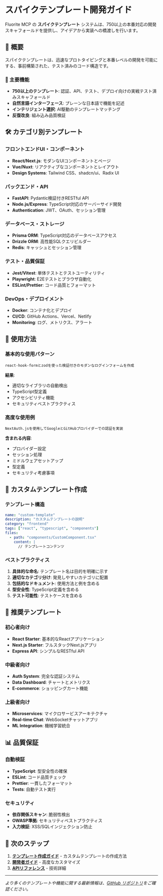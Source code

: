 # スパイクテンプレート開発ガイド

Fluorite MCP の **スパイクテンプレート** システムは、750以上の本番対応の開発スキャフォールドを提供し、アイデアから実装への橋渡しを行います。

## 🎯 概要

スパイクテンプレートは、迅速なプロトタイピングと本番レベルの開発を可能にする、事前構築された、テスト済みのコード構造です。

### 🚀 主要機能

- **750以上のテンプレート**: 認証、API、テスト、デプロイ向けの実戦テスト済みスキャフォールド
- **自然言語インターフェース**: プレーンな日本語で機能を記述
- **インテリジェント選択**: AI駆動のテンプレートマッチング
- **反復改良**: 組み込み品質検証

## 🛠️ カテゴリ別テンプレート

### フロントエンドUI・コンポーネント
- **React/Next.js**: モダンなUIコンポーネントとページ
- **Vue/Nuxt**: リアクティブなコンポーネントとレイアウト
- **Design Systems**: Tailwind CSS、shadcn/ui、Radix UI

### バックエンド・API
- **FastAPI**: Pydantic検証付きRESTful API
- **Node.js/Express**: TypeScript対応のサーバーサイド開発
- **Authentication**: JWT、OAuth、セッション管理

### データベース・ストレージ
- **Prisma ORM**: TypeScript対応のデータベースアクセス
- **Drizzle ORM**: 高性能SQLクエリビルダー
- **Redis**: キャッシュとセッション管理

### テスト・品質保証
- **Jest/Vitest**: 単体テストとテストユーティリティ
- **Playwright**: E2Eテストとブラウザ自動化
- **ESLint/Prettier**: コード品質とフォーマット

### DevOps・デプロイメント
- **Docker**: コンテナ化とデプロイ
- **CI/CD**: GitHub Actions、Vercel、Netlify
- **Monitoring**: ログ、メトリクス、アラート

## 📝 使用方法

### 基本的な使用パターン

```
react-hook-formとzodを使った検証付きのモダンなログインフォームを作成
```

**結果**:
- 適切なライブラリの自動検出
- TypeScript型定義
- アクセシビリティ機能
- セキュリティベストプラクティス

### 高度な使用例

```
NextAuth.jsを使用してGoogleとGitHubプロバイダーでの認証を実装
```

**含まれる内容**:
- プロバイダー設定
- セッション処理
- ミドルウェアセットアップ
- 型定義
- セキュリティ考慮事項

## 🔧 カスタムテンプレート作成

### テンプレート構造

```yaml
name: "custom-template"
description: "カスタムテンプレートの説明"
category: "frontend"
tags: ["react", "typescript", "components"]
files:
  - path: "components/CustomComponent.tsx"
    content: |
      // テンプレートコンテンツ
```

### ベストプラクティス

1. **具体的な命名**: テンプレート名は目的を明確に示す
2. **適切なカテゴリ分け**: 発見しやすいカテゴリに配置
3. **包括的なドキュメント**: 使用方法と例を含める
4. **型安全性**: TypeScript定義を含める
5. **テスト可能性**: テストケースを含める

## 🌟 推奨テンプレート

### 初心者向け
- **React Starter**: 基本的なReactアプリケーション
- **Next.js Starter**: フルスタックNext.jsアプリ
- **Express API**: シンプルなRESTful API

### 中級者向け
- **Auth System**: 完全な認証システム
- **Data Dashboard**: チャートとメトリクス
- **E-commerce**: ショッピングカート機能

### 上級者向け
- **Microservices**: マイクロサービスアーキテクチャ
- **Real-time Chat**: WebSocketチャットアプリ
- **ML Integration**: 機械学習統合

## 📊 品質保証

### 自動検証
- **TypeScript**: 型安全性の確保
- **ESLint**: コード品質チェック
- **Prettier**: 一貫したフォーマット
- **Tests**: 自動テスト実行

### セキュリティ
- **依存関係スキャン**: 脆弱性検出
- **OWASP準拠**: セキュリティベストプラクティス
- **入力検証**: XSS/SQLインジェクション防止

## 🚀 次のステップ

1. **[テンプレート作成ガイド](./template-creation.md)** - カスタムテンプレートの作成方法
2. **[開発者ガイド](./developer.md)** - 高度なカスタマイズ
3. **[APIリファレンス](../API.md)** - 技術詳細

---

*より多くのテンプレートや機能に関する最新情報は、[GitHub リポジトリ](https://github.com/kotsutsumi/fluorite-mcp)をご確認ください。*